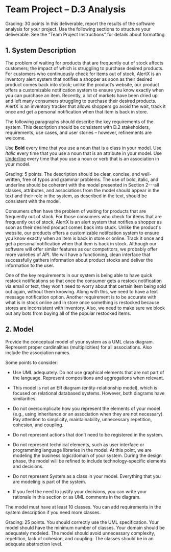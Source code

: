# Team Project – D.3 Analysis

Grading: 30 points
In this deliverable, report the results of the software analysis for your project. Use the following
sections to structure your deliverable. See the “Team Project Instructions” for details about
formatting. 

## 1. System Description
  The problem of waiting for products that are frequently out of stock affects customers; the impact of which is struggling to purchase desired products. For customers who continuously check for items out of stock, AlertX is an inventory alert system that notifies a shopper as soon as their desired product comes back into stock; unlike the product’s website, our product offers a customizable notification system to ensure you know exactly when you can purchase an item. Recently, a lot of markets have been dried up and left many consumers struggling to purchase their desired products. AlertX is an inventory tracker that allows shoppers go avoid the wait, track it once and get a personal notification when that item is back in store. 

The following paragraphs should describe the key requirements of the system. This
description should be consistent with D.2 stakeholders, requirements, use cases, and user
stories – however, refinements are welcome. 

Use **Bold** every time that you use a noun that is a class in your model. Use *Italic* every
time that you use a noun that is an attribute in your model. Use <u>Underline</u> every time
that you use a noun or verb that is an association in your model. 

Grading: 5 points. The description should be clear, concise, and well-written, free of typos
and grammar problems. The use of bold, italic, and underline should be coherent with
the model presented in Section 2---all classes, attributes, and associations from the model
should appear in the text and their role in the system, as described in the text, should be
consistent with the model. 

  Consumers often have the problem of waiting for products that are frequently out of stock. For those consumers who check for items that are frequently out of stock, AlertX is an alert system that notifies a shopper as soon as their desired product comes back into stuck. Unlike the product's website, our products offers a customizable notifcation system to ensure you know exactly when an item is back in store or online. Track it once and get a personal notification when that item is back in stock. Although our software will offer similar features as our competitors, we probably offer more varieties of API. We will have a functioning, clean interface that successfully gathers information about product stocks and deliver the information to the user.

  One of the key requirements in our system is being able to have quick restock notifications so that once the consumer gets a restock notification via email or text, they won't need to worry about that certain item being sold out again, without them knowing. Along with this, we need to have a text message notification option. Another requirement is to be accurate with what is in stock online and in store once something is restocked because stores are inconsistent with inventory. Also, we need to make sure we block out any bots from buying all of the popular restocked items.

## 2. Model
Provide the conceptual model of your system as a UML class diagram. Represent proper
cardinalities (multiplicities) for all associations. Also include the association names. 

Some points to consider:
* Use UML adequately. Do not use graphical elements that are not part of the
language. Represent compositions and aggregations when relevant. 

* This model is not an ER diagram (entity-relationship model), which is focused on
relational databased systems. However, both diagrams have similarities. 

* Do not overcomplicate how you represent the elements of your model (e.g., using
inheritance or an association when they are not necessary). Pay attention to
simplicity, maintainability, unnecessary repetition, cohesion, and coupling.

* Do not represent actions that don’t need to be registered in the system.

* Do not represent technical elements, such as user interface or programming
language libraries in the model. At this point, we are modeling the business
logic/domain of your system. During the design phase, the model will be refined
to include technology-specific elements and decisions. 

* Do not represent System as a class in your model. Everything that you are
modeling is part of the system.

* If you feel the need to justify your decisions, you can write your rationale in this
section or as UML comments in the diagram.

The model must have at least 10 classes. You can add requirements in the system
description if you need more classes. 

Grading: 25 points. You should correctly use the UML specification. Your model should
have the minimum number of classes. Your domain should be adequately modeled. The
model should avoid unnecessary complexity, repetition, lack of cohesion, and coupling.
The classes should be in an adequate abstraction level.
